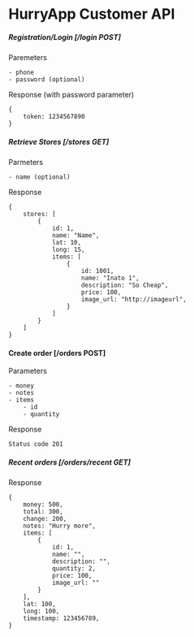 HurryApp Customer API
=======

##### Registration/Login [/login POST]

Paremeters 

	- phone
	- password (optional)
  
Response (with password parameter)

	{
		token: 1234567890
	}
	
##### Retrieve Stores [/stores GET]

Parmeters	

	- name (optional)

Response

	{
		stores: [
			{
				id: 1,
				name: "Name",
				lat: 10,
				long: 15,
				items: [
					{
						id: 1001,
						name: "Inato 1",
						description: "So Cheap",
						price: 100,
						image_url: "http://imageurl",
					}
				]
			}
		]
	}

#### Create order [/orders POST] 

Parameters

	- money
	- notes
	- items
		- id
		- quantity

Response

	Status code 201

##### Recent orders [/orders/recent GET]

Response

	{
		money: 500,
		total: 300,
		change: 200,
		notes: "Hurry more",
		items: [
			{
				id: 1,
				name: "",
				description: "",
				quantity: 2,
				price: 100,
				image_url: ""
			}
		],
		lat: 100,
		long: 100,
		timestamp: 123456789,
	}